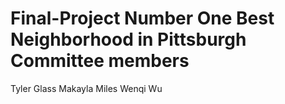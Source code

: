 # Final-Project Number One Best Neighborhood in Pittsburgh Committee members
Tyler Glass
Makayla Miles
Wenqi Wu

